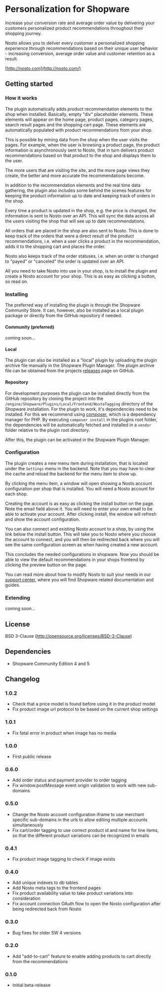 # Personalization for Shopware

Increase your conversion rate and average order value by delivering your
customers personalized product recommendations throughout their shopping
journey.

Nosto allows you to deliver every customer a personalized shopping experience
through recommendations based on their unique user behavior - increasing
conversion, average order value and customer retention as a result.

[http://nosto.com](http://nosto.com/)

## Getting started

### How it works

The plugin automatically adds product recommendation elements to the shop when
installed. Basically, empty "div" placeholder elements. These elements will
appear on the home page, product pages, category pages, search result pages and
the shopping cart page. These elements are automatically populated with product
recommendations from your shop.

This is possible by mining data from the shop when the user visits the pages.
For example, when the user is browsing a product page, the product information
is asynchronously sent to Nosto, that in turn delivers product recommendations
based on that product to the shop and displays them to the user.

The more users that are visiting the site, and the more page views they create,
the better and more accurate the recommendations become.

In addition to the recommendation elements and the real time data gathering, the
plugin also includes some behind the scenes features for keeping the product
information up to date and keeping track of orders in the shop.

Every time a product is updated in the shop, e.g. the price is changed, the
information is sent to Nosto over an API. This will sync the data across all
the users visiting the shop that will see up to date recommendations.

All orders that are placed in the shop are also sent to Nosto. This is done to
keep track of the orders that were a direct result of the product
recommendations, i.e. when a user clicks a product in the recommendation,
adds it to the shopping cart and places the order.

Nosto also keeps track of the order statuses, i.e. when an order is changed to
"payed" or "canceled" the order is updated over an API.

All you need to take Nosto into use in your shop, is to install the plugin and
create a Nosto account for your shop. This is as easy as clicking a button, so
read on.

### Installing

The preferred way of installing the plugin is through the Shopware Community
Store. It can, however, also be installed as a local plugin package or directly
from the GitHub repository if needed.

#### Community (preferred)

coming soon...

#### Local

The plugin can also be installed as a "local" plugin by uploading the plugin
archive file manually in the Shopware Plugin Manager. The plugin archive file
can be obtained from the projects
[releases](https://github.com/Nosto/nosto-shopware-plugin/releases/) page on
GitHub.

#### Repository

For development purposes the plugin can be installed directly from the GitHub
repository by cloning the project into the
`/engine/Shopware/Plugins/Local/Frontend/NostoTagging` directory of the Shopware
installation. For the plugin to work, it's dependencies need to be installed.
For this we recommend using [composer](https://getcomposer.org/), which is a
dependency manager for PHP. By executing `composer install` in the plugins root
folder, the dependencies will be automatically fetched and installed in a
 `vendor` folder relative to the plugin root directory.

After this, the plugin can be activated in the Shopware Plugin Manager.

### Configuration

The plugin creates a new menu item during installation, that is located under
the `Settings` menu in the backend. Note that you may have to clear the cache
and reload the backend for the menu item to show up.

By clicking the menu item, a window will open showing a Nosto account
configuration per shop that is installed. You will need a Nosto account for each
shop.

Creating the account is as easy as clicking the install button on the page. Note
the email field above it. You will need to enter your own email to be able to
activate your account. After clicking install, the window will refresh and show
the account configuration.

You can also connect and existing Nosto account to a shop, by using the link
below the install button. This will take you to Nosto where you choose the
account to connect, and you will then be redirected back where you will see the
same configuration screen as when having created a new account.

This concludes the needed configurations in shopware. Now you should be able to
view the default recommendations in your shops frontend by clicking the preview
button on the page.

You can read more about how to modify Nosto to suit your needs in our
[support center](https://support.nosto.com/), where you will find Shopware
related documentation and guides.

### Extending

coming soon...

## License

BSD 3-Clause (http://opensource.org/licenses/BSD-3-Clause)

## Dependencies

* Shopware Community Edition 4 and 5

## Changelog

### 1.0.2
* Check that a price model is found before using it in the product model
* Fix product image url protocol to be based on the current shop settings

### 1.0.1
* Fix fatal error in product when image has no media

### 1.0.0
* First public release

### 0.6.0
* Add order status and payment provider to order tagging
* Fix window.postMessage event origin validation to work with new sub-domains

### 0.5.0
* Change the Nosto account configuration iframe to use merchant specific
sub-domains in the urls to allow editing multiple accounts simultaneously
* Fix cart/order tagging to use correct product id and name for line items, so
that the different product variations can be recognized in emails

### 0.4.1
* Fix product image tagging to check if image exists

### 0.4.0
* Add unique indexes to db tables
* Add Nosto meta tags to the frontend pages
* Fix product availability value to take product variations into consideration
* Fix account connection OAuth flow to open the Nosto configuration after being
redirected back from Nosto

### 0.3.0
* Bug fixes for older SW 4 versions

### 0.2.0
* Add "add-to-cart" feature to enable adding products to cart directly from the
recommendations

### 0.1.0
* Initial beta-release

